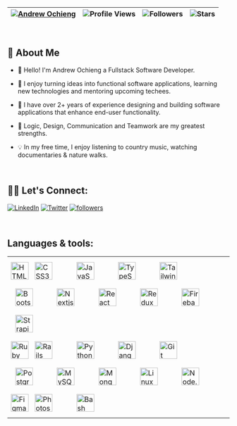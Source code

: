 | [![Andrew Ochieng](https://img.shields.io/badge/ANDREW-OCHIENG-<COLOR>.svg)](https://shields.io/) | ![Profile Views](https://komarev.com/ghpvc/?username=Andrew-Ochieng&color=green) | ![Followers](https://img.shields.io/github/followers/Andrew-Ochieng) | ![Stars](https://img.shields.io/github/stars/Andrew-Ochieng?label=Profile%20Stars&logo=Profile%20stars&logoColor=g) | 
--| --| --| --|

<br>

## 📖 About Me

*  👋 Hello! I'm Andrew Ochieng a Fullstack Software Developer.

* 🚀 I enjoy turning ideas into functional software applications, learning new technologies and mentoring upcoming techees.

* 🥑 I have over 2+ years of experience designing and building software applications that enhance end-user functionality.

* 🌱 Logic, Design, Communication and Teamwork are my greatest strengths.

* 💡 In my free time, I enjoy listening to country music, watching documentaries & nature walks.  

</br>

## 🙋‍♂️ Let's Connect:

<p align="left">
  <a href="https://www.linkedin.com/in/andrew-ochieng-00b076180/"><img alt="LinkedIn" title="LinkedIn" src="https://img.shields.io/badge/-LinkedIn-0077B5?style=for-the-badge&logo=linkedin&logoColor=white"/></a>
  <a href="https://twitter.com/dev__drew"><img alt="Twitter" title="Twitter" src="https://img.shields.io/badge/-Twitter-1DA1F2?style=for-the-badge&logo=twitter&logoColor=white"/></a>
  <a href="https://github.com/andrew-ochieng"><img alt="followers" title="Follow me on Github" src="https://img.shields.io/github/followers/andrew-ochieng?color=236ad3&style=for-the-badge&logo=github&label=Follow"/></a>
</p>


</br>

## Languages & tools:

<table>
  <tr>
    <td valign="top" >


  <div>  
  <img style="margin: 10px 0px" src="https://profilinator.rishav.dev/skills-assets/html5-original-wordmark.svg" alt="HTML5" height="40" />  
  <img style="margin: 10px; margin-right: 40px" src="https://profilinator.rishav.dev/skills-assets/css3-original-wordmark.svg" alt="CSS3" height="40" /> 
  <img style="margin: 10px; margin-right: 40px" src="https://profilinator.rishav.dev/skills-assets/javascript-original.svg" alt="JavaScript" height="40" />
  <img style="margin: 10px; margin-right: 40px" src="https://profilinator.rishav.dev/skills-assets/typescript-original.svg" alt="TypeScript" height="40" />
  <img style="margin: 10px; margin-right: 40px" src="https://i.ibb.co/WfSJkqn/tailwindcss-removebg-preview.png" alt="Tailwindcss" height="40" />    
  <img style="margin: 10px; margin-right: 40px" src="https://profilinator.rishav.dev/skills-assets/bootstrap-plain.svg" alt="Bootstrap" height="40" />  
  <img style="margin: 10px; margin-right: 40px" src="https://profilinator.rishav.dev/skills-assets/nextjs.png" alt="Nextjs" height="40" />
  <img style="margin: 10px; margin-right: 40px" src="https://profilinator.rishav.dev/skills-assets/react-original-wordmark.svg" alt="React" height="40" /> 
  <a href="https://redux.js.org/" target="_blank"><img style="margin: 10px; margin-right: 40px" src="https://profilinator.rishav.dev/skills-assets/redux-original.svg" alt="Redux" height="40" /></a>  
  <img style="margin: 10px; margin-right: 40px" src="https://profilinator.rishav.dev/skills-assets/firebase.png" alt="Firebase" height="40" />
  <img style="margin: 10px; margin-right: 40px" src="https://profilinator.rishav.dev/skills-assets/strapi.svg" alt="Strapi" height="40" />   
  </div>


  <div>       
    <img style="margin: 10px 0px" src="https://i.ibb.co/zG2M2QT/ruby-log-removebg-preview.png" alt="Ruby" height="40" />    
    <img style="margin: 10px; margin-right: 40px" src="https://i.ibb.co/gWH1NMr/Ruby-On-Rails-Logo-svg-removebg-preview.png" alt="Rails" height="40" />  
    <img style="margin: 10px; margin-right: 40px" src="https://profilinator.rishav.dev/skills-assets/python-original.svg" alt="Python" height="40" />
    <img style="margin: 10px; margin-right: 40px" src="https://profilinator.rishav.dev/skills-assets/django-original.svg" alt="Django" height="40" />
    <img style="margin: 10px; margin-right: 40px" src="https://profilinator.rishav.dev/skills-assets/git-scm-icon.svg" alt="Git" height="40" />   
    <img style="margin: 10px; margin-right: 40px" src="https://profilinator.rishav.dev/skills-assets/postgresql-original-wordmark.svg" alt="Postgresql" height="40" />
    <img style="margin: 10px; margin-right: 40px" src="https://profilinator.rishav.dev/skills-assets/mysql-original-wordmark.svg" alt="MySQL" height="40" />  
    <img style="margin: 10px; margin-right: 40px" src="https://profilinator.rishav.dev/skills-assets/mongodb-original-wordmark.svg" alt="MongoDB" height="40" /> 
    <img style="margin: 10px; margin-right: 40px" src="https://profilinator.rishav.dev/skills-assets/linux-original.svg" alt="Linux"
    height="40" />
    <img style="margin: 10px; margin-right: 40px" src="https://profilinator.rishav.dev/skills-assets/nodejs-original-wordmark.svg" alt="Node.js" height="40" />  
  </div>


  <div >  
    <img style="margin: 10px 0px" src="https://profilinator.rishav.dev/skills-assets/figma-icon.svg" alt="Figma" height="40">  
    <img style="margin: 10px; margin-right: 40px" src="https://profilinator.rishav.dev/skills-assets/photoshop-plain.svg" alt="Photoshop" height="40" />     
    <img style="margin: 10px; margin-right: 40px" src="https://profilinator.rishav.dev/skills-assets/adobe_illustrator-icon.svg" alt="Bash" 
    height="40" />  
  </div>
</td>




</tr>
</table>


